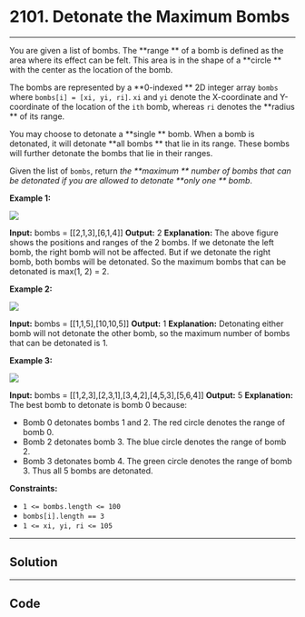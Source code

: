 # 2101. Detonate the Maximum Bombs

---

You are given a list of bombs. The **range ** of a bomb is defined as the area where its effect can be felt. This area is in the shape of a **circle ** with the center as the location of the bomb.

The bombs are represented by a **0-indexed ** 2D integer array `bombs` where `bombs[i] = [xi, yi, ri]`. `xi` and `yi` denote the X-coordinate and Y-coordinate of the location of the `ith` bomb, whereas `ri` denotes the **radius ** of its range.

You may choose to detonate a **single ** bomb. When a bomb is detonated, it will detonate **all bombs ** that lie in its range. These bombs will further detonate the bombs that lie in their ranges.

Given the list of `bombs`, return _the **maximum ** number of bombs that can be detonated if you are allowed to detonate **only one ** bomb_.

 

**Example 1:**

![](https://assets.leetcode.com/uploads/2021/11/06/desmos-eg-3.png)


**Input:** bombs = [[2,1,3],[6,1,4]]
**Output:** 2
**Explanation:**
The above figure shows the positions and ranges of the 2 bombs.
If we detonate the left bomb, the right bomb will not be affected.
But if we detonate the right bomb, both bombs will be detonated.
So the maximum bombs that can be detonated is max(1, 2) = 2.


**Example 2:**

![](https://assets.leetcode.com/uploads/2021/11/06/desmos-eg-2.png)


**Input:** bombs = [[1,1,5],[10,10,5]]
**Output:** 1
**Explanation:** Detonating either bomb will not detonate the other bomb, so the maximum number of bombs that can be detonated is 1.


**Example 3:**

![](https://assets.leetcode.com/uploads/2021/11/07/desmos-eg1.png)


**Input:** bombs = [[1,2,3],[2,3,1],[3,4,2],[4,5,3],[5,6,4]]
**Output:** 5
**Explanation:**
The best bomb to detonate is bomb 0 because:
- Bomb 0 detonates bombs 1 and 2. The red circle denotes the range of bomb 0.
- Bomb 2 detonates bomb 3. The blue circle denotes the range of bomb 2.
- Bomb 3 detonates bomb 4. The green circle denotes the range of bomb 3.
Thus all 5 bombs are detonated.


 

**Constraints:**

  * `1 <= bombs.length <= 100`
  * `bombs[i].length == 3`
  * `1 <= xi, yi, ri <= 105`

---

## Solution



---

## Code
```python


```